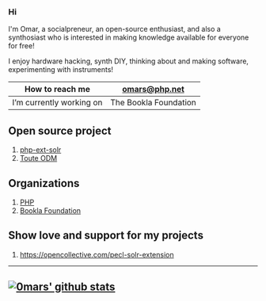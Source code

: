 ### Hi

I'm Omar, a socialpreneur, an open-source enthusiast, and also a synthosiast who is interested in making knowledge available for everyone for free!

I enjoy hardware hacking, synth DIY, thinking about and making software, experimenting with instruments!


 |  How to reach me 	|  omars@php.net 	|
|---	|---	|
|  I’m currently working on  	|  The Bookla Foundation 	|

 

## Open source project

1. [php-ext-solr](https://pecl.php.net/package/solr)
2. [Toute ODM](https://github.com/bookla-foundation/toute)

## Organizations

1. [PHP](https://people.php.net/omars)
2. [Bookla Foundation](https://github.com/bookla-foundation)

## Show love and support for my projects

1. https://opencollective.com/pecl-solr-extension

---
[![0mars' github stats](https://github-readme-stats.vercel.app/api?username=0mars)](https://github.com/anuraghazra/github-readme-stats)
---
